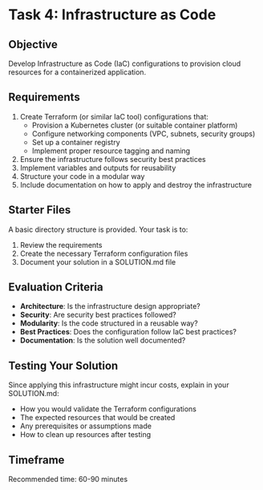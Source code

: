 # Task 4: Infrastructure as Code

## Objective
Develop Infrastructure as Code (IaC) configurations to provision cloud resources for a containerized application.

## Requirements
1. Create Terraform (or similar IaC tool) configurations that:
   - Provision a Kubernetes cluster (or suitable container platform)
   - Configure networking components (VPC, subnets, security groups)
   - Set up a container registry
   - Implement proper resource tagging and naming
2. Ensure the infrastructure follows security best practices
3. Implement variables and outputs for reusability
4. Structure your code in a modular way
5. Include documentation on how to apply and destroy the infrastructure

## Starter Files
A basic directory structure is provided. Your task is to:
1. Review the requirements
2. Create the necessary Terraform configuration files
3. Document your solution in a SOLUTION.md file

## Evaluation Criteria
- **Architecture**: Is the infrastructure design appropriate?
- **Security**: Are security best practices followed?
- **Modularity**: Is the code structured in a reusable way?
- **Best Practices**: Does the configuration follow IaC best practices?
- **Documentation**: Is the solution well documented?

## Testing Your Solution
Since applying this infrastructure might incur costs, explain in your SOLUTION.md:
- How you would validate the Terraform configurations
- The expected resources that would be created
- Any prerequisites or assumptions made
- How to clean up resources after testing

## Timeframe
Recommended time: 60-90 minutes
